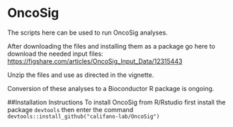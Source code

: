 # OncoSig

The scripts here can be used to run OncoSig analyses.

After downloading the files and installing them as a package go here to download the needed input files: https://figshare.com/articles/OncoSig_Input_Data/12315443

Unzip the files and use as directed in the vignette.

Conversion of these analyses to a Bioconductor R package is ongoing.

##Installation Instructions
To install OncoSig from R/Rstudio first install the package `devtools` then enter the command `devtools::install_github("califano-lab/OncoSig") ` 
